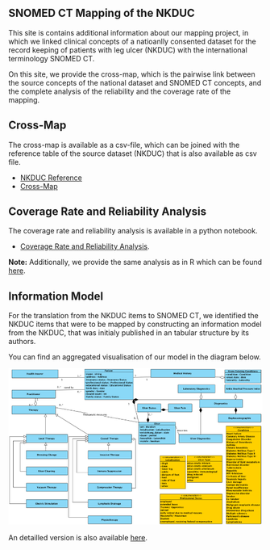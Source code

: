 ## SNOMED CT Mapping of the NKDUC

This site is contains additional information about our mapping project, in which we linked clinical concepts of a natioanlly consented dataset for the record keeping of patients with leg ulcer (NKDUC) with the international terminology SNOMED CT.

On this site, we provide the cross-map, which is the pairwise link between the source concepts of the national dataset and SNOMED CT concepts, and the complete analysis of the reliability and the coverage rate of the mapping.

## Cross-Map

The cross-map is available as a csv-file, which can be joined with the reference table of the source dataset (NKDUC) that is also available as csv file.

- [NKDUC Reference](https://github.com/jnshsrs/snomed-nkduc/blob/master/data/mapping-results.csv)
- [Cross-Map](https://github.com/jnshsrs/snomed-nkduc/blob/master/data/mapping-results.csv)

## Coverage Rate and Reliability Analysis

The coverage rate and reliability analysis is available in a python notebook. 

- [Coverage Rate and Reliability Analysis](https://jnshsrs.github.io/snomed-nkduc/snomed.html).

**Note:** Additionally, we provide the same analysis as in R which can be found [here](https://jnshsrs.github.io/snomed-nkduc/results-mapping.html).

## Information Model

For the translation from the NKDUC items to SNOMED CT, we identified the NKDUC items that were to be mapped by constructing an information model from the NKDUC, that was initialy published in an tabular structure by its authors.

You can find an aggregated visualisation of our model in the diagram below.

![Aggregated Class Diagram](./img/class-diagram-aggregated.png)

An detailled version is also available [here](./img/class-diagram-aggregated.png).